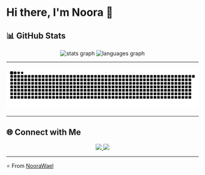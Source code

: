 # Hi there, I'm Noora 👋  


## 📊 GitHub Stats

<div align="center">
  <img src="https://github-readme-stats-six-chi-82.vercel.app/api?username=NooraWael&show_icons=true&theme=dracula&count_private=true" height="180" alt="stats graph" />
  <img src="https://github-readme-stats-six-chi-82.vercel.app/api/top-langs?username=NooraWael&layout=compact&langs_count=6&theme=dracula" height="180" alt="languages graph" />
</div>

---


<picture>
  <source media="(prefers-color-scheme: dark)" srcset="https://raw.githubusercontent.com/NooraWael/NooraWael/output/github-snake-dark.svg" />
  <source media="(prefers-color-scheme: light)" srcset="https://raw.githubusercontent.com/NooraWael/NooraWael/output/github-snake.svg" />
  <img alt="github-snake" src="https://raw.githubusercontent.com/NooraWael/NooraWael/output/github-snake.svg" />
</picture>

---

## 🌐 Connect with Me

<div align="center">
  <a href="https://www.linkedin.com/in/nooraqasim/" target="_blank">
    <img src="https://skillicons.dev/icons?i=linkedin" width="40" />
  </a>
  <a href="https://www.instagram.com/nooraprog/" target="_blank">
    <img src="https://skillicons.dev/icons?i=instagram" width="40" />
  </a>
</div>

---

⭐️ From [NooraWael](https://github.com/NooraWael)
